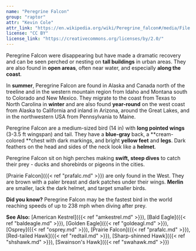 ```yaml
---
name: "Peregrine Falcon"
group: "raptor"
attr: "Kevin Cole"
attr_link: "https://en.wikipedia.org/wiki/Peregrine_falcon#/media/File:Peregrine_Falcon_in_flight.jpg"
license: "CC BY"
license_link: "https://creativecommons.org/licenses/by/2.0/"
---
```

Peregrine Falcon were disappearing but have made a dramatic recovery and can be seen perched or nesting on **tall buildings** in urban areas. They are also found in **open areas**, often near water, and especially **along the coast**. 

In **summer**, Peregrine Falcon are found in Alaska and Canada north of the treeline and in the western mountain region from Idaho and Montana south to Colorado and New Mexico. They migrate to the coast from Texas to North Carolina in **winter** and are also found **year-round** on the west coast from Alaska to California and inland in Arizona, around the Great Lakes, and in the northwestern USA from Pennsylvania to Maine.

Peregrine Falcon are a medium-sized bird (14 in) with **long pointed wings** (3-3.5 ft wingspan) and tail. They have a **blue-gray** back, a **cream-colored **chest with dark markings, and bright **yellow feet** and **legs**. Dark feathers on the head and sides of the neck look like a **helmet**.

Peregrine Falcon sit on high perches making **swift, steep dives** to catch their prey - ducks and shorebirds or pigeons in the cities.

[Prairie Falcon]({{< ref "prafalc.md" >}}) are only found in the West. They are brown with a paler breast and dark patches under their wings. **Merlin** are smaller, lack the dark helmet, and target smaller birds.

**Did you know?** Peregrine Falcon may be the fastest bird in the world reaching speeds of up to 238 mph when diving after prey.

<!-- generated, do not edit -->
**See Also:**
[American Kestrel]({{< ref "amkestrel.md" >}}),
[Bald Eagle]({{< ref "baldeagle.md" >}}),
[Golden Eagle]({{< ref "goldeagl.md" >}}),
[Osprey]({{< ref "osprey.md" >}}),
[Prairie Falcon]({{< ref "prafalc.md" >}}),
[Red-tailed Hawk]({{< ref "redtail.md" >}}),
[Sharp-shinned Hawk]({{< ref "shshawk.md" >}}),
[Swainson's Hawk]({{< ref "swahawk.md" >}})
